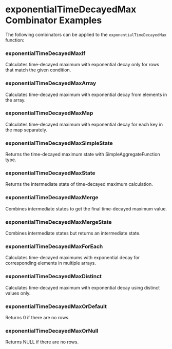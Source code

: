 # exponentialTimeDecayedMax Combinator Examples

The following combinators can be applied to the `exponentialTimeDecayedMax` function:

### exponentialTimeDecayedMaxIf
Calculates time-decayed maximum with exponential decay only for rows that match the given condition.

### exponentialTimeDecayedMaxArray
Calculates time-decayed maximum with exponential decay from elements in the array.

### exponentialTimeDecayedMaxMap
Calculates time-decayed maximum with exponential decay for each key in the map separately.

### exponentialTimeDecayedMaxSimpleState
Returns the time-decayed maximum state with SimpleAggregateFunction type.

### exponentialTimeDecayedMaxState
Returns the intermediate state of time-decayed maximum calculation.

### exponentialTimeDecayedMaxMerge
Combines intermediate states to get the final time-decayed maximum value.

### exponentialTimeDecayedMaxMergeState
Combines intermediate states but returns an intermediate state.

### exponentialTimeDecayedMaxForEach
Calculates time-decayed maximums with exponential decay for corresponding elements in multiple arrays.

### exponentialTimeDecayedMaxDistinct
Calculates time-decayed maximum with exponential decay using distinct values only.

### exponentialTimeDecayedMaxOrDefault
Returns 0 if there are no rows.

### exponentialTimeDecayedMaxOrNull
Returns NULL if there are no rows. 
